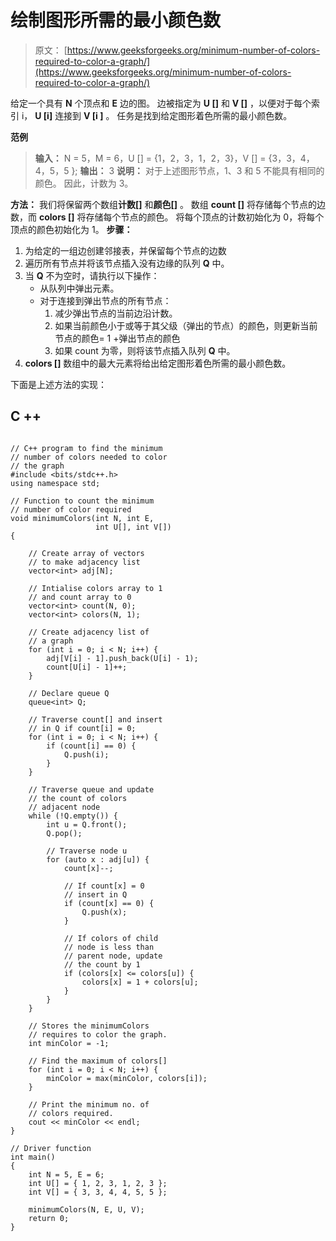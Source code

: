 # 绘制图形所需的最小颜色数

> 原文： [https://www.geeksforgeeks.org/minimum-number-of-colors-required-to-color-a-graph/](https://www.geeksforgeeks.org/minimum-number-of-colors-required-to-color-a-graph/)

给定一个具有 **N** 个顶点和 **E** 边的图。 边被指定为 **U []** 和 **V []** ，以便对于每个索引 i， **U [i]** 连接到 **V [i ]** 。 任务是找到给定图形着色所需的最小颜色数。

**范例**

> **输入：** N = 5，M = 6，U [] = {1，2，3，1，2，3}，V [] = {3，3，4，4，5，5 };
> **输出：** 3
> **说明：**
> 对于上述图形节点，1、3 和 5 不能具有相同的颜色。 因此，计数为 3。

**方法：**
我们将保留两个数组**计数[]** 和**颜色[]** 。 数组 **count []** 将存储每个节点的边数，而 **colors []** 将存储每个节点的颜色。 将每个顶点的计数初始化为 0，将每个顶点的颜色初始化为 1。
**步骤：**

1.  为给定的一组边创建邻接表，并保留每个节点的边数
2.  遍历所有节点并将该节点插入没有边缘的队列 **Q** 中。
3.  当 **Q** 不为空时，请执行以下操作：
    *   从队列中弹出元素。
    *   对于连接到弹出节点的所有节点：
        1.  减少弹出节点的当前边沿计数。
        2.  如果当前颜色小于或等于其父级（弹出的节点）的颜色，则更新当前节点的颜色= 1 +弹出节点的颜色
        3.  如果 count 为零，则将该节点插入队列 **Q** 中。
4.  **colors []** 数组中的最大元素将给出给定图形着色所需的最小颜色数。

下面是上述方法的实现：

## C ++

```

// C++ program to find the minimum 
// number of colors needed to color 
// the graph 
#include <bits/stdc++.h> 
using namespace std; 

// Function to count the minimum 
// number of color required 
void minimumColors(int N, int E, 
                   int U[], int V[]) 
{ 

    // Create array of vectors 
    // to make adjacency list 
    vector<int> adj[N]; 

    // Intialise colors array to 1 
    // and count array to 0 
    vector<int> count(N, 0); 
    vector<int> colors(N, 1); 

    // Create adjacency list of 
    // a graph 
    for (int i = 0; i < N; i++) { 
        adj[V[i] - 1].push_back(U[i] - 1); 
        count[U[i] - 1]++; 
    } 

    // Declare queue Q 
    queue<int> Q; 

    // Traverse count[] and insert 
    // in Q if count[i] = 0; 
    for (int i = 0; i < N; i++) { 
        if (count[i] == 0) { 
            Q.push(i); 
        } 
    } 

    // Traverse queue and update 
    // the count of colors 
    // adjacent node 
    while (!Q.empty()) { 
        int u = Q.front(); 
        Q.pop(); 

        // Traverse node u 
        for (auto x : adj[u]) { 
            count[x]--; 

            // If count[x] = 0 
            // insert in Q 
            if (count[x] == 0) { 
                Q.push(x); 
            } 

            // If colors of child 
            // node is less than 
            // parent node, update 
            // the count by 1 
            if (colors[x] <= colors[u]) { 
                colors[x] = 1 + colors[u]; 
            } 
        } 
    } 

    // Stores the minimumColors 
    // requires to color the graph. 
    int minColor = -1; 

    // Find the maximum of colors[] 
    for (int i = 0; i < N; i++) { 
        minColor = max(minColor, colors[i]); 
    } 

    // Print the minimum no. of 
    // colors required. 
    cout << minColor << endl; 
} 

// Driver function 
int main() 
{ 
    int N = 5, E = 6; 
    int U[] = { 1, 2, 3, 1, 2, 3 }; 
    int V[] = { 3, 3, 4, 4, 5, 5 }; 

    minimumColors(N, E, U, V); 
    return 0; 
} 

```